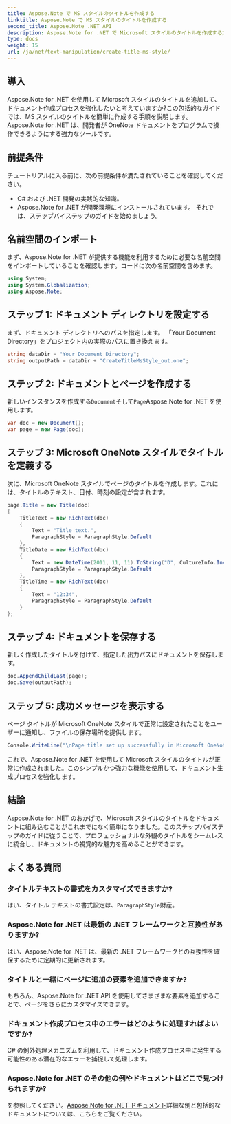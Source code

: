 ```yaml
---
title: Aspose.Note で MS スタイルのタイトルを作成する
linktitle: Aspose.Note で MS スタイルのタイトルを作成する
second_title: Aspose.Note .NET API
description: Aspose.Note for .NET で Microsoft スタイルのタイトルを作成する方法を学びます。このわかりやすいチュートリアルでドキュメントのプレゼンテーションを向上させましょう。
type: docs
weight: 15
url: /ja/net/text-manipulation/create-title-ms-style/
---
```

## 導入
Aspose.Note for .NET を使用して Microsoft スタイルのタイトルを追加して、ドキュメント作成プロセスを強化したいと考えていますか?この包括的なガイドでは、MS スタイルのタイトルを簡単に作成する手順を説明します。 Aspose.Note for .NET は、開発者が OneNote ドキュメントをプログラムで操作できるようにする強力なツールです。
## 前提条件
チュートリアルに入る前に、次の前提条件が満たされていることを確認してください。
- C# および .NET 開発の実践的な知識。
- Aspose.Note for .NET が開発環境にインストールされています。
それでは、ステップバイステップのガイドを始めましょう。
## 名前空間のインポート
まず、Aspose.Note for .NET が提供する機能を利用するために必要な名前空間をインポートしていることを確認します。コードに次の名前空間を含めます。
```csharp
using System;
using System.Globalization;
using Aspose.Note;
```
## ステップ 1: ドキュメント ディレクトリを設定する
まず、ドキュメント ディレクトリへのパスを指定します。 「Your Document Directory」をプロジェクト内の実際のパスに置き換えます。
```csharp
string dataDir = "Your Document Directory";
string outputPath = dataDir + "CreateTitleMsStyle_out.one";
```
## ステップ 2: ドキュメントとページを作成する
新しいインスタンスを作成する`Document`そして`Page`Aspose.Note for .NET を使用します。
```csharp
var doc = new Document();
var page = new Page(doc);
```
## ステップ 3: Microsoft OneNote スタイルでタイトルを定義する
次に、Microsoft OneNote スタイルでページのタイトルを作成します。これには、タイトルのテキスト、日付、時刻の設定が含まれます。
```csharp
page.Title = new Title(doc)
{
    TitleText = new RichText(doc)
    {
        Text = "Title text.",
        ParagraphStyle = ParagraphStyle.Default
    },
    TitleDate = new RichText(doc)
    {
        Text = new DateTime(2011, 11, 11).ToString("D", CultureInfo.InvariantCulture),
        ParagraphStyle = ParagraphStyle.Default
    },
    TitleTime = new RichText(doc)
    {
        Text = "12:34",
        ParagraphStyle = ParagraphStyle.Default
    }
};
```
## ステップ 4: ドキュメントを保存する
新しく作成したタイトルを付けて、指定した出力パスにドキュメントを保存します。
```csharp
doc.AppendChildLast(page);
doc.Save(outputPath);
```
## ステップ 5: 成功メッセージを表示する
ページ タイトルが Microsoft OneNote スタイルで正常に設定されたことをユーザーに通知し、ファイルの保存場所を提供します。
```csharp
Console.WriteLine("\nPage title set up successfully in Microsoft OneNote style.\nFile saved at " + outputPath);
```
これで、Aspose.Note for .NET を使用して Microsoft スタイルのタイトルが正常に作成されました。このシンプルかつ強力な機能を使用して、ドキュメント生成プロセスを強化します。
## 結論
Aspose.Note for .NET のおかげで、Microsoft スタイルのタイトルをドキュメントに組み込むことがこれまでになく簡単になりました。このステップバイステップのガイドに従うことで、プロフェッショナルな外観のタイトルをシームレスに統合し、ドキュメントの視覚的な魅力を高めることができます。
## よくある質問
### タイトルテキストの書式をカスタマイズできますか?
はい、タイトル テキストの書式設定は、`ParagraphStyle`財産。
### Aspose.Note for .NET は最新の .NET フレームワークと互換性がありますか?
はい、Aspose.Note for .NET は、最新の .NET フレームワークとの互換性を確保するために定期的に更新されます。
### タイトルと一緒にページに追加の要素を追加できますか?
もちろん、Aspose.Note for .NET API を使用してさまざまな要素を追加することで、ページをさらにカスタマイズできます。
### ドキュメント作成プロセス中のエラーはどのように処理すればよいですか?
C# の例外処理メカニズムを利用して、ドキュメント作成プロセス中に発生する可能性のある潜在的なエラーを捕捉して処理します。
### Aspose.Note for .NET のその他の例やドキュメントはどこで見つけられますか?
を参照してください。[Aspose.Note for .NET ドキュメント](https://reference.aspose.com/note/net/)詳細な例と包括的なドキュメントについては、こちらをご覧ください。